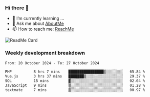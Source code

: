 ### Hi there 👋

- 🌱 I’m currently learning ...
- 💬 Ask me about [AboutMe](https://www.itzcy.com/about)
- 📫 How to reach me: [ReachMe](https://www.itzcy.com/about)

![ReadMe Card](https://github-readme-stats-ten-gilt.vercel.app/api?username=SuperChenYun&show_icons=true&title_color=fff&icon_color=79ff97&text_color=9f9f9f&bg_color=151515&hide_border=true)

### Weekly development breakdown
<!--START_SECTION:waka-->

```txt
From: 20 October 2024 - To: 27 October 2024

PHP          8 hrs 7 mins    ████████████████▒░░░░░░░░   65.84 %
Vue.js       3 hrs 37 mins   ███████▒░░░░░░░░░░░░░░░░░   29.37 %
SQL          15 mins         ▓░░░░░░░░░░░░░░░░░░░░░░░░   02.04 %
JavaScript   9 mins          ▒░░░░░░░░░░░░░░░░░░░░░░░░   01.28 %
textmate     7 mins          ▒░░░░░░░░░░░░░░░░░░░░░░░░   00.97 %
```

<!--END_SECTION:waka-->
